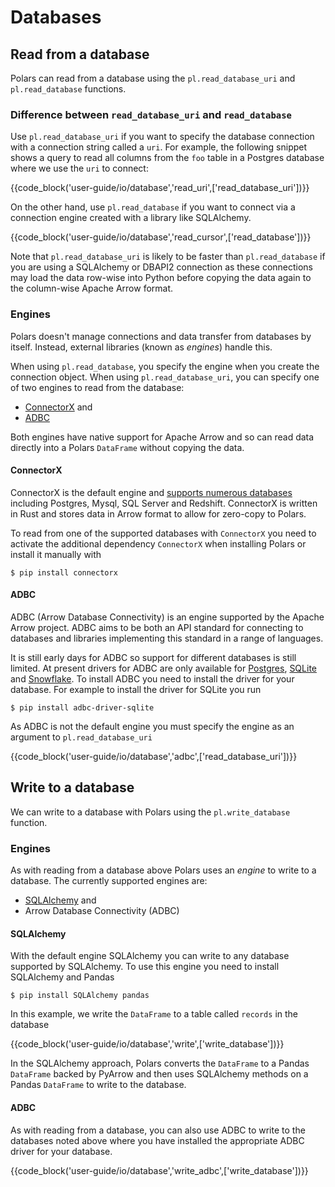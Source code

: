 # Databases

## Read from a database

Polars can read from a database using the `pl.read_database_uri` and `pl.read_database` functions.

### Difference between `read_database_uri` and `read_database`

Use `pl.read_database_uri` if you want to specify the database connection with a connection string called a `uri`. For example, the following snippet shows a query to read all columns from the `foo` table in a Postgres database where we use the `uri` to connect:

{{code_block('user-guide/io/database','read_uri',['read_database_uri'])}}

On the other hand, use `pl.read_database` if you want to connect via a connection engine created with a library like SQLAlchemy.

{{code_block('user-guide/io/database','read_cursor',['read_database'])}}

Note that `pl.read_database_uri` is likely to be faster than `pl.read_database` if you are using a SQLAlchemy or DBAPI2 connection as these connections may load the data row-wise into Python before copying the data again to the column-wise Apache Arrow format.

### Engines

Polars doesn't manage connections and data transfer from databases by itself. Instead, external libraries (known as _engines_) handle this.

When using `pl.read_database`, you specify the engine when you create the connection object. When using `pl.read_database_uri`, you can specify one of two engines to read from the database:

- [ConnectorX](https://github.com/sfu-db/connector-x) and
- [ADBC](https://arrow.apache.org/docs/format/ADBC.html)

Both engines have native support for Apache Arrow and so can read data directly into a Polars `DataFrame` without copying the data.

#### ConnectorX

ConnectorX is the default engine and [supports numerous databases](https://github.com/sfu-db/connector-x#sources) including Postgres, Mysql, SQL Server and Redshift. ConnectorX is written in Rust and stores data in Arrow format to allow for zero-copy to Polars.

To read from one of the supported databases with `ConnectorX` you need to activate the additional dependency `ConnectorX` when installing Polars or install it manually with

```shell
$ pip install connectorx
```

#### ADBC

ADBC (Arrow Database Connectivity) is an engine supported by the Apache Arrow project. ADBC aims to be both an API standard for connecting to databases and libraries implementing this standard in a range of languages.

It is still early days for ADBC so support for different databases is still limited. At present drivers for ADBC are only available for [Postgres](https://pypi.org/project/adbc-driver-postgresql/), [SQLite](https://pypi.org/project/adbc-driver-sqlite/) and [Snowflake](https://pypi.org/project/adbc-driver-snowflake/). To install ADBC you need to install the driver for your database. For example to install the driver for SQLite you run

```shell
$ pip install adbc-driver-sqlite
```

As ADBC is not the default engine you must specify the engine as an argument to `pl.read_database_uri`

{{code_block('user-guide/io/database','adbc',['read_database_uri'])}}

## Write to a database

We can write to a database with Polars using the `pl.write_database` function.

### Engines

As with reading from a database above Polars uses an _engine_ to write to a database. The currently supported engines are:

- [SQLAlchemy](https://www.sqlalchemy.org/) and
- Arrow Database Connectivity (ADBC)

#### SQLAlchemy

With the default engine SQLAlchemy you can write to any database supported by SQLAlchemy. To use this engine you need to install SQLAlchemy and Pandas

```shell
$ pip install SQLAlchemy pandas
```

In this example, we write the `DataFrame` to a table called `records` in the database

{{code_block('user-guide/io/database','write',['write_database'])}}

In the SQLAlchemy approach, Polars converts the `DataFrame` to a Pandas `DataFrame` backed by PyArrow and then uses SQLAlchemy methods on a Pandas `DataFrame` to write to the database.

#### ADBC

As with reading from a database, you can also use ADBC to write to the databases noted above where you have installed the appropriate ADBC driver for your database.

{{code_block('user-guide/io/database','write_adbc',['write_database'])}}
